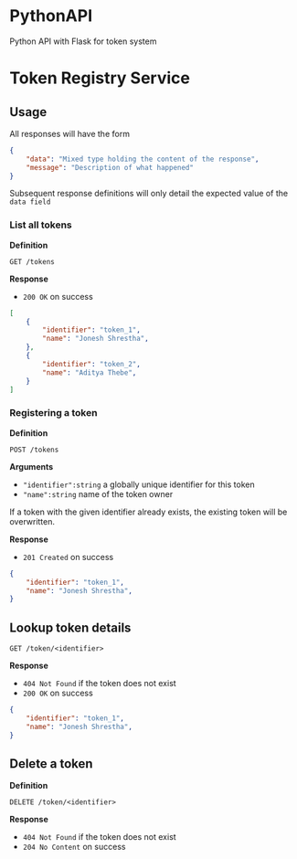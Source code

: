 # PythonAPI
Python API with Flask for token system

# Token Registry Service

## Usage

All responses will have the form

```json
{
    "data": "Mixed type holding the content of the response",
    "message": "Description of what happened"
}
```

Subsequent response definitions will only detail the expected value of the `data field`

### List all tokens

**Definition**

`GET /tokens`

**Response**

- `200 OK` on success

```json
[
    {
        "identifier": "token_1",
        "name": "Jonesh Shrestha",
    },
    {
        "identifier": "token_2",
        "name": "Aditya Thebe",
    }
]
```

### Registering a token

**Definition**

`POST /tokens`

**Arguments**

- `"identifier":string` a globally unique identifier for this token
- `"name":string` name of the token owner

If a token with the given identifier already exists, the existing token will be overwritten.

**Response**

- `201 Created` on success

```json
{
    "identifier": "token_1",
    "name": "Jonesh Shrestha",
}
```

## Lookup token details

`GET /token/<identifier>`

**Response**

- `404 Not Found` if the token does not exist
- `200 OK` on success

```json
{
    "identifier": "token_1",
    "name": "Jonesh Shrestha",
}
```

## Delete a token

**Definition**

`DELETE /token/<identifier>`

**Response**

- `404 Not Found` if the token does not exist
- `204 No Content` on success
